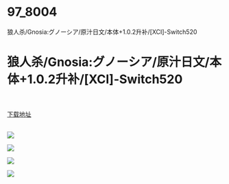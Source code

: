 # 97_8004
狼人杀/Gnosia:グノーシア/原汁日文/本体+1.0.2升补/[XCI]-Switch520
# 狼人杀/Gnosia:グノーシア/原汁日文/本体+1.0.2升补/[XCI]-Switch520
 <br/></br>
[下载地址](https://www.switch520.cc/article/8004 "下载地址")
<br/></br>

<p><img src="https://www.switch520.cc/muke_img/upload_art_editor_20201221-1_f5b8e52707a6eec7ac3d9e4ba21d3df2.jpg"></p>
<p><img src="https://www.switch520.cc/muke_img/upload_art_editor_20201221-1_b502548afa90a3903900dd809c7eafd9.jpg"></p>
<p><img src="https://www.switch520.cc/muke_img/upload_art_editor_20201221-1_a928f1156c77be5c50ffc278dc84f458.jpg"></p>
<p><img src="https://www.switch520.cc/muke_img/upload_art_editor_20201221-1_d39fb1ac35648f2244d23cf236427442.jpg"></p>
<p><strong><span style="color:#D9D9D9">&nbsp;</span></strong></p>
<p><strong><span style="color:#D9D9D9">&nbsp;</span></strong></p>
